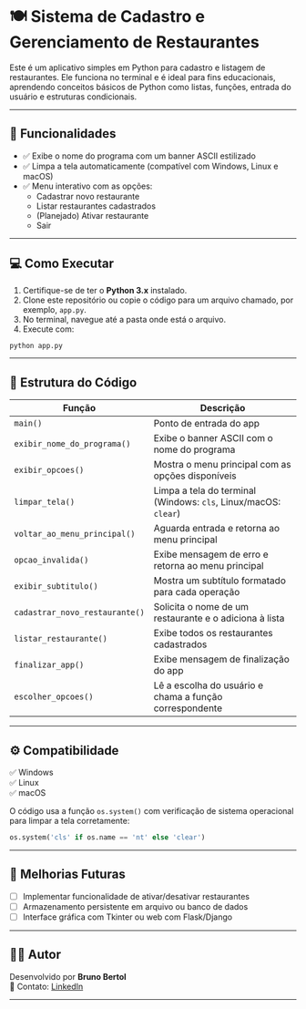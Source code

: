 # 🍽️ Sistema de Cadastro e Gerenciamento de Restaurantes

Este é um aplicativo simples em Python para cadastro e listagem de restaurantes. Ele funciona no terminal e é ideal para fins educacionais, aprendendo conceitos básicos de Python como listas, funções, entrada do usuário e estruturas condicionais.

---

## 🧠 Funcionalidades

- ✅ Exibe o nome do programa com um banner ASCII estilizado  
- ✅ Limpa a tela automaticamente (compatível com Windows, Linux e macOS)  
- ✅ Menu interativo com as opções:
  - Cadastrar novo restaurante
  - Listar restaurantes cadastrados
  - (Planejado) Ativar restaurante
  - Sair

---

## 💻 Como Executar

1. Certifique-se de ter o **Python 3.x** instalado.
2. Clone este repositório ou copie o código para um arquivo chamado, por exemplo, `app.py`.
3. No terminal, navegue até a pasta onde está o arquivo.
4. Execute com:

```bash
python app.py
```

---

## 📂 Estrutura do Código

| Função                         | Descrição                                                                |
|-------------------------------|---------------------------------------------------------------------------|
| `main()`                      | Ponto de entrada do app                                                   |
| `exibir_nome_do_programa()`   | Exibe o banner ASCII com o nome do programa                               |
| `exibir_opcoes()`             | Mostra o menu principal com as opções disponíveis                         |
| `limpar_tela()`               | Limpa a tela do terminal (Windows: `cls`, Linux/macOS: `clear`)           |
| `voltar_ao_menu_principal()`  | Aguarda entrada e retorna ao menu principal                               |
| `opcao_invalida()`            | Exibe mensagem de erro e retorna ao menu principal                        |
| `exibir_subtitulo()`          | Mostra um subtítulo formatado para cada operação                          |
| `cadastrar_novo_restaurante()`| Solicita o nome de um restaurante e o adiciona à lista                    |
| `listar_restaurante()`        | Exibe todos os restaurantes cadastrados                                   |
| `finalizar_app()`             | Exibe mensagem de finalização do app                                      |
| `escolher_opcoes()`           | Lê a escolha do usuário e chama a função correspondente                   |

---

## ⚙️ Compatibilidade

✅ Windows  
✅ Linux  
✅ macOS

O código usa a função `os.system()` com verificação de sistema operacional para limpar a tela corretamente:

```python
os.system('cls' if os.name == 'nt' else 'clear')
```

---

## 📌 Melhorias Futuras

- [ ] Implementar funcionalidade de ativar/desativar restaurantes  
- [ ] Armazenamento persistente em arquivo ou banco de dados  
- [ ] Interface gráfica com Tkinter ou web com Flask/Django  

---

## 🧑‍💻 Autor

Desenvolvido por **Bruno Bertol**  
🔗 Contato: [LinkedIn](https://www.linkedin.com/in/bruno-bertol-894267209)

---